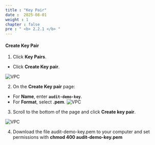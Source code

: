 ```yaml
---
title : "Key Pair"
date :  2025-08-01
weight : 1
chapter : false
pre : " <b> 2.2.1 </b> "
---
```


#### Create Key Pair

1. Click **Key Pairs**.
  + Click **Create Key pair**.

![VPC](/images/2.prerequisite/025.png)

2. On the **Create Key pair** page:
  + For **Name**, enter **`audit-demo-key`**.
  + For **Format**, select **.pem**.
![VPC](/images/2.prerequisite/026.png)

3. Scroll to the bottom of the page and click **Create key pair**.

![VPC](/images/2.prerequisite/026.png)

4. Download the file audit-demo-key.pem to your computer and set permissions with **chmod 400 audit-demo-key.pem**